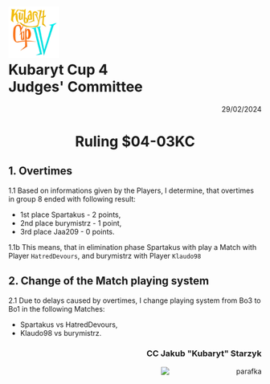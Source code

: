 # <img src="https://github.com/KubarytTournaments/KubarytCup/blob/English/Logo/logo-kc4.png" alt="logokc4" style="width: 20%; height: auto;"> <br>Kubaryt Cup 4 <br>Judges' Committee

<p align="right">29/02/2024</p>

<h1 align="center">Ruling $04-03KC</h1>

## 1. Overtimes

1.1 Based on informations given by the Players, I determine, that overtimes in group 8 ended with following result:

- 1st place Spartakus - 2 points,
- 2nd place burymistrz - 1 point,
- 3rd place Jaa209 - 0 points.

1.1b This means, that in elimination phase Spartakus with play a Match with Player `HatredDevours`, and burymistrz with Player `Klaudo98`

## 2. Change of the Match playing system

2.1 Due to delays caused by overtimes, I change playing system from Bo3 to Bo1 in the following Matches:

- Spartakus vs HatredDevours,
- Klaudo98 vs burymistrz.

### <p align="right">CC Jakub "Kubaryt" Starzyk</p>
<div align="right"><img src="https://media.discordapp.net/attachments/1022538414328913930/1136284542727110656/image-removebg-preview_3.png" alt="parafka" style="height: auto; width:200px; float:right;"/></div>
